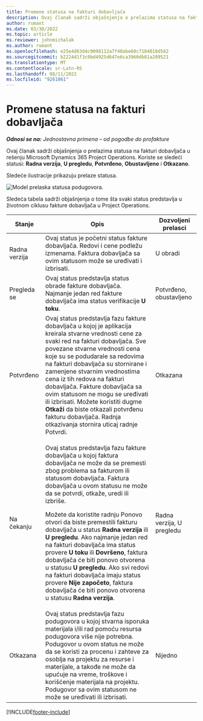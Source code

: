 ```yaml
---
title: Promene statusa na fakturi dobavljača
description: Ovaj članak sadrži objašnjenja o prelazima statusa na fakturi dobavljača u rešenju Microsoft Dynamics 365 Project Operations.
author: rumant
ms.date: 03/30/2022
ms.topic: article
ms.reviewer: johnmichalak
ms.author: rumant
ms.openlocfilehash: e25e4d63d4c9098112a7f40abe60c7184018d582
ms.sourcegitcommit: b2224d1f3c0bd4925d647e6ca3960db81a209521
ms.translationtype: MT
ms.contentlocale: sr-Latn-RS
ms.lasthandoff: 08/11/2022
ms.locfileid: "9261061"
---
```

# <a name="state-transitions-on-a-vendor-invoice"></a>Promene statusa na fakturi dobavljača

_**Odnosi se na:** Jednostavna primena – od pogodbe do profakture_

Ovaj članak sadrži objašnjenja o prelazima statusa na fakturi dobavljača u rešenju Microsoft Dynamics 365 Project Operations. Koriste se sledeći statusi: **Radna verzija**, **U pregledu**, **Potvrđeno**, **Obustavljeno** i **Otkazano**.

Sledeće ilustracije prikazuju prelaze statusa.

![Model prelaska statusa podugovora.](../media/VI_State_Model.jpg)

Sledeća tabela sadrži objašnjenja o tome šta svaki status predstavlja u životnom ciklusu fakture dobavljača u Project Operations.

| Stanje | Opis | Dozvoljeni prelasci |
| --- | --- | --- |
| Radna verzija | Ovaj status je početni status fakture dobavljača. Redovi i cene podležu izmenama. Faktura dobavljača sa ovim statusom može se uređivati i izbrisati. | U obradi |
| Pregleda se | Ovaj status predstavlja status obrade fakture dobavljača. Najmanje jedan red fakture dobavljača ima status verifikacije **U toku**. | Potvrđeno, obustavljeno |
| Potvrđeno | Ovaj status predstavlja fazu fakture dobavljača u kojoj je aplikacija kreirala stvarne vrednosti cene za svaki red na fakturi dobavljača. Sve povezane stvarne vrednosti cena koje su se podudarale sa redovima na fakturi dobavljača su stornirane i zamenjene stvarnim vrednostima cena iz tih redova na fakturi dobavljača. Fakture dobavljača sa ovim statusom ne mogu se uređivati ili izbrisati. Možete koristiti dugme **Otkaži** da biste otkazali potvrđenu fakturu dobavljača. Radnja otkazivanja stornira uticaj radnje Potvrdi. | Otkazana |
| Na čekanju | <p>Ovaj status predstavlja fazu fakture dobavljača u kojoj faktura dobavljača ne može da se premesti zbog problema sa fakturom ili statusom dobavljača. Faktura dobavljača u ovom statusu ne može da se potvrdi, otkaže, uredi ili izbriše.</p><p>Možete da koristite radnju Ponovo otvori da biste premestili fakturu dobavljača u status **Radna verzija** ili **U pregledu**. Ako najmanje jedan red na fakturi dobavljača ima status provere **U toku** ili **Dovršeno**, faktura dobavljača će biti ponovo otvorena u statusu **U pregledu**. Ako svi redovi na fakturi dobavljača imaju status provere **Nije započeto**, faktura dobavljača će biti ponovo otvorena u statusu **Radna verzija**.</p> | Radna verzija, U pregledu |
| Otkazana | Ovaj status predstavlja fazu podugovora u kojoj stvarna isporuka materijala i/ili rad pomoću resursa podugovora više nije potrebna. Podugovor u ovom status ne može da se koristi za procenu i zahteve za osoblja na projektu za resurse i materijale, a takođe ne može da upućuje na vreme, troškove i korišćenje materijala na projektu. Podugovor sa ovim statusom ne može se uređivati ili izbrisati. | Nijedno |

[!INCLUDE[footer-include](../../includes/footer-banner.md)]
